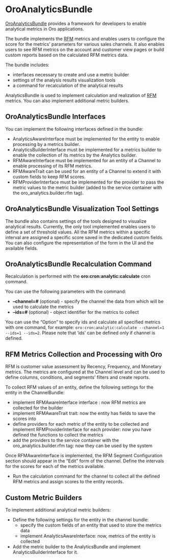 <a id="bundle-docs-crm-analytics-bundle"></a>

# OroAnalyticsBundle

<a href="https://github.com/oroinc/crm/tree/master/src/Oro/Bundle/AnalyticsBundle" target="_blank">OroAnalyticsBundle</a> provides a framework for developers to enable analytical metrics in Oro applications.

The bundle implements the <a href="https://en.wikipedia.org/wiki/RFM_(market_research)" target="_blank">RFM</a> metrics and enables users to configure the score for the metrics’ parameters for various sales channels. It also enables users to see RFM metrics on the account and customer view pages or build custom reports based on the calculated RFM metrics data.

The bundle includes:

- interfaces necessary to create and use a metric builder
- settings of the analysis results visualization tools
- a command for recalculation of the analytical results

AnalyticsBundle is used to implement calculation and realization of <a href="https://en.wikipedia.org/wiki/RFM_(market_research)" target="_blank">RFM</a> metrics. You can also implement additional metric builders.

## OroAnalyticsBundle Interfaces

You can implement the following interfaces defined in the bundle:

- AnalyticsAwareInterface must be implemented for the entity to enable processing by a metrics builder.
- AnalyticsBuilderInterface must be implemented for a metrics builder to enable the collection of its metrics by the Analytics builder.
- RFMAwareInterface must be implemented for an entity of a Channel to enable processing of its RFM metrics.
- RFMAwareTrait can be used for an entity of a Channel to extend it with custom fields to keep RFM scores.
- RFMProviderInterface must be implemented for the provider to pass the metric values to the metric builder (added to the service container with the oro_analytics.builder.rfm tag).

## OroAnalyticsBundle Visualization Tool Settings

The bundle also contains settings of the tools designed to visualize analytical results. Currently, the only tool implemented enables users to define a set of threshold values. All the RFM metrics within a specific interval are assigned a specific score saved in the dedicated custom fields. You can also configure the representation of the form in the UI and the available fields.

## OroAnalyticsBundle Recalculation Command

Recalculation is performed with the **oro:cron:analytic:calculate** cron command.

You can use the following parameters with the command:

* **–channel=#** (optional) - specify the channel the data from which will be used to calculate the metrics
* **–ids=#** (optional) - object identifier for the metrics to collect

You can use the “Option” to specify ids and calculate all specified metrics with one command, for example: `oro:cron:analytic:calculate --channel=1 --ids=1 --ids=2`. Please note that ‘ids’ can be defined only if channel is defined.

## RFM Metrics Collection and Processing with Oro

RFM is customer value assessment by Recency, Frequency, and Monetary metrics.
The metrics are configured at the Channel level and can be used to define columns, conditions, and segments’ filters and create reports.

To collect RFM values of an entity, define the following settings for the entity in the ChannelBundle:

- implement RFMAwareInterface interface : now RFM metrics are collected for the builder
- implement RFMAwareTrait trait: now the entity has fields to save the scores into
- define providers for each metric of the entity to be collected and implement RFMProviderInterface for each provider: now you have defined the functions to collect the metrics
- add the providers to the service container with the oro_analytics.builder.rfm tag: now they can be used by the system

Once RFMAwareInterface is implemented, the  RFM Segment Configuration section should appear in the “Edit” form of the channel.
Define the intervals for the scores for each of the metrics available.

- Run the calculation command for the channel to collect all the defined RFM metrics and assign scores to the entity records.

## Custom Metric Builders

To implement additional analytical metric builders:

- Define the following settings for the entity in the channel bundle:
  - specify the custom fields of an entity that used to store the metrics data
  - implement AnalyticsAwareInterface: now, metrics of the entity is collected
- Add the metric builder to the AnalyticsBundle and implement AnalyticsBuilderInterface for it.

<!-- Frontend -->
